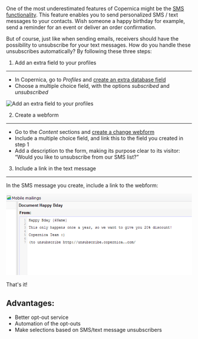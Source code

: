 One of the most underestimated features of Copernica might be the [SMS
functionality](./sending-your-text-message.md "SMS / text message").
This feature enables you to send personalized SMS / text messages to
your contacts. Wish someone a happy birthday for example, send a
reminder for an event or deliver an order confirmation.

But of course, just like when sending emails, receivers should have the
possibility to unsubscribe for your text messages. How do you handle
these unsubscribes automatically? By following these three steps:

1. Add an extra field to your profiles
--------------------------------------

-   In Copernica, go to *Profiles* and [create an extra database
    field](./profiles-adding-database-fields.md "Create a database fields")
-   Choose a multiple choice field, with the options *subscribed* and
    *unsubscribed*

![Add an extra field to your
profiles](../images/unsubscribe-sms-text.png "Add an extra field to your profiles")

2. Create a webform
-------------------

-   Go to the *Content* sections and [create a change
    webform](./create-change-web-form.md "Create a change webform")
-   Include a multiple choice field, and link this to the field you
    created in step 1
-   Add a description to the form, making its purpose clear to its
    visitor: “Would you like to unsubscribe from our SMS list?”

3. Include a link in the text message
-------------------------------------

In the SMS message you create, include a link to the webform:

![](../images/sms-unsubscribe-bday.png "Include a link in the text message")

That's it!

Advantages:
-----------

-   Better opt-out service
-   Automation of the opt-outs
-   Make selections based on SMS/text message unsubscribers

